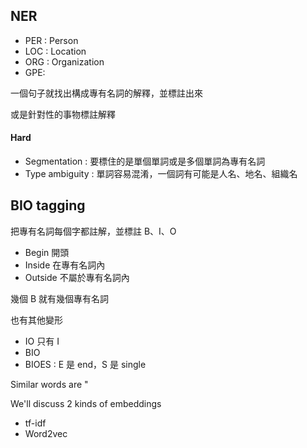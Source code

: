 ## NER 
+ PER : Person  
+ LOC : Location
+ ORG : Organization
+ GPE: 

一個句子就找出構成專有名詞的解釋，並標註出來

或是針對性的事物標註解釋

#### Hard 
+ Segmentation : 要標住的是單個單詞或是多個單詞為專有名詞
+ Type ambiguity : 單詞容易混淆，一個詞有可能是人名、地名、組織名

## BIO tagging
把專有名詞每個字都註解，並標註 B、I、O
+ Begin 開頭
+ Inside 在專有名詞內
+ Outside 不屬於專有名詞內

幾個 B 就有幾個專有名詞

也有其他變形
+ IO 只有 I
+ BIO
+ BIOES : E 是 end，S 是 single



Similar words are "


We'll discuss 2 kinds of embeddings
+ tf-idf
+ Word2vec